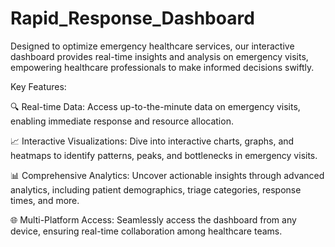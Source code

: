 # Rapid_Response_Dashboard
Designed to optimize emergency healthcare services, our interactive dashboard provides real-time insights and analysis on emergency visits, empowering healthcare professionals to make informed decisions swiftly.

Key Features:

🔍 Real-time Data: Access up-to-the-minute data on emergency visits, enabling immediate response and resource allocation.

📈 Interactive Visualizations: Dive into interactive charts, graphs, and heatmaps to identify patterns, peaks, and bottlenecks in emergency visits.

📊 Comprehensive Analytics: Uncover actionable insights through advanced analytics, including patient demographics, triage categories, response times, and more.

🌐 Multi-Platform Access: Seamlessly access the dashboard from any device, ensuring real-time collaboration among healthcare teams.
